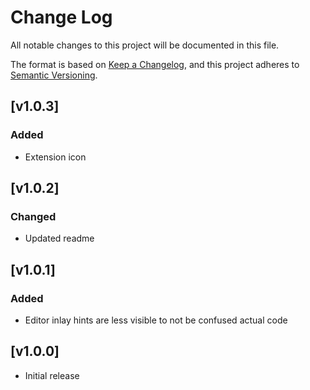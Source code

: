 # Change Log

All notable changes to this project will be documented in this file.

The format is based on [Keep a Changelog](https://keepachangelog.com/en/1.1.0/),
and this project adheres to [Semantic Versioning](https://semver.org/spec/v2.0.0.html).

## [v1.0.3]

### Added

- Extension icon

## [v1.0.2]

### Changed
- Updated readme

## [v1.0.1]

### Added
- Editor inlay hints are less visible to not be confused actual code

## [v1.0.0]

- Initial release
